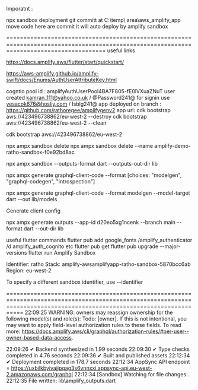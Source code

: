 Imporatnt : 

npx sandbox deployment  git committ at  C:\temp\ area\aws_amplify_app  move code here are commit it will auto deploy by amplify sandbox

=========================================================================================================================================
useful links

https://docs.amplify.aws/flutter/start/quickstart/

https://aws-amplify.github.io/amplify-swift/docs/Enums/AuthUserAttributeKey.html

cogntio pool id : amplifyAuthUserPool4BA7F805-fE0lVXuaZNuT
user created kamran_111@yahoo.co.uk / @Password241@
for signin use yesacok676@hosliy.com /  Isblg241@
app deployed on branch : https://github.com/rathoregee/amplifygenv2
app url:
cdk bootstrap aws://423496738862/eu-west-2 --destroy 
cdk bootstrap aws://423496738862/eu-west-2 --clean

cdk bootstrap aws://423496738862/eu-west-2  

npx ampx sandbox delete
npx ampx sandbox delete --name amplify-demo-ratho-sandbox-f0e92bd8ac

npx ampx sandbox --outputs-format dart --outputs-out-dir lib

npx ampx generate graphql-client-code --format [choices: "modelgen", "graphql-codegen", "introspection"]

npx ampx generate graphql-client-code --format modelgen --model-target dart --out lib/models

Generate client config

npx ampx generate outputs --app-id d20eo5xg1ncenk --branch main --format dart --out-dir lib


useful flutter commands
  flutter pub add google_fonts /amplify_authenticator /d amplify_auth_cognito       etc
  flutter pub get
  flutter pub upgrade --major-versions 
  flutter run 
  Amplify Sandbox

  Identifier:   ratho
  Stack:        amplify-awsamplifyapp-ratho-sandbox-5870bcc6ab
  Region:       eu-west-2
  
To specify a different sandbox identifier, use --identifier

=======================================================================================================================================================================
22:09:25 WARNING: owners may reassign ownership for the following model(s) and role(s): Todo: [owner]. If this is not intentional, you may want to apply field-level authorization rules to these fields. To read more: https://docs.amplify.aws/cli/graphql/authorization-rules/#per-user--owner-based-data-access.

22:09:26 ✔ Backend synthesized in 1.99 seconds
22:09:30 ✔ Type checks completed in 4.76 seconds
22:09:36 ✔ Built and published assets
22:12:34 ✔ Deployment completed in 178.7 seconds
22:12:34 AppSync API endpoint = https://uxbilkbyivajjpqag3s6vnnxxi.appsync-api.eu-west-2.amazonaws.com/graphql
22:12:34 [Sandbox] Watching for file changes...
22:12:35 File written: lib\amplify_outputs.dart